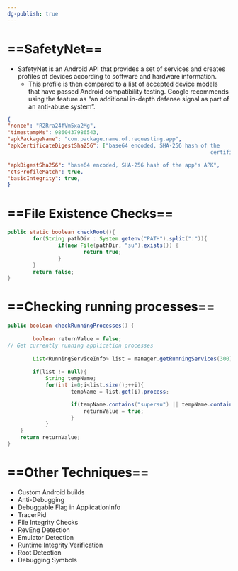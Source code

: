 ```yaml
---
dg-publish: true
---
```







# ==SafetyNet==

- SafetyNet is an Android API that provides a set of services and creates profiles of devices according to software and hardware information.
    - This profile is then compared to a list of accepted device models that have passed Android compatibility testing. Google recommends using the feature as “an additional in-depth defense signal as part of an anti-abuse system”.

```JSON
{
"nonce": "R2Rra24fVm5xa2Mg",
"timestampMs": 9860437986543,
"apkPackageName": "com.package.name.of.requesting.app",
"apkCertificateDigestSha256": ["base64 encoded, SHA-256 hash of the
																certificate used to sign requesting app"],

"apkDigestSha256": "base64 encoded, SHA-256 hash of the app's APK",
"ctsProfileMatch": true,
"basicIntegrity": true,
}
```

# ==File Existence Checks==

```Java
public static boolean checkRoot(){
		for(String pathDir : System.getenv("PATH").split(":")){
				if(new File(pathDir, "su").exists()) {
						return true;
				}
		}
		return false;
}
```

# ==Checking running processes==

```Java
public boolean checkRunningProcesses() {
		
		boolean returnValue = false;
// Get currently running application processes
		
		List<RunningServiceInfo> list = manager.getRunningServices(300);
	
		if(list != null){
			String tempName;
			for(int i=0;i<list.size();++i){
					tempName = list.get(i).process;

					if(tempName.contains("supersu") || tempName.contains("superuser")){
						returnValue = true;
					}
			}
	}
	return returnValue;
}
```

# ==Other Techniques==

- Custom Android builds
- Anti-Debugging
- Debuggable Flag in ApplicationInfo
- TracerPid
- File Integrity Checks
- RevEng Detection
- Emulator Detection
- Runtime Integrity Verification
- Root Detection
- Debugging Symbols